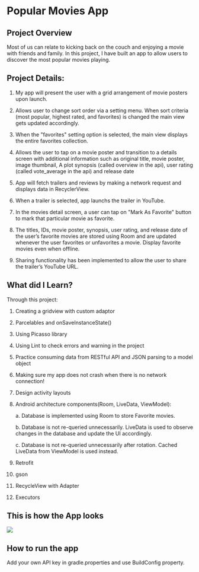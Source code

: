 # Popular Movies App

## Project Overview
Most of us can relate to kicking back on the couch and enjoying a movie with friends and family. In this project, I have built an app to allow users to discover the most popular movies playing.

## Project Details:
 
1. My app will present the user with a grid arrangement of movie posters upon launch.

2. Allows user to change sort order via a setting menu. When sort criteria (most popular, highest rated, and favorites) is changed the main view gets updated accordingly.

3. When the "favorites" setting option is selected, the main view displays the entire favorites collection.

4. Allows the user to tap on a movie poster and transition to a details screen with additional information such as
original title, movie poster, image thumbnail, A plot synopsis (called overview in the api), user rating (called vote_average in the api) and release date

5. App will fetch trailers and reviews by making a network request and displays data in RecyclerView.

6. When a trailer is selected, app launchs the trailer in YouTube.

7. In the movies detail screen, a user can tap on "Mark As Favorite" button to mark that particular movie as favorite.

8. The titles, IDs, movie poster, synopsis, user rating, and release date of the user’s favorite movies are stored using Room and are updated whenever the user favorites or unfavorites a movie. Display favorite movies even when offline. 

9. Sharing functionality has been implemented to allow the user to share the trailer’s YouTube URL.

## What did I Learn?
Through this project:

1. Creating a gridview with custom adaptor

2. Parcelables and onSaveInstanceState()

3. Using Picasso library

4. Using Lint to check errors and warning in the project

5. Practice consuming data from RESTful API and JSON parsing to a model object

6. Making sure my app does not crash when there is no network connection! 

7. Design activity layouts

8. Android architecture components(Room, LiveData, ViewModel):

   a. Database is implemented using Room to store Favorite movies. 

   b. Database is not re-queried unnecessarily. LiveData is used to observe changes in the database and update the UI accordingly.

   c. Database is not re-queried unnecessarily after rotation. Cached LiveData from ViewModel is used instead.

9. Retrofit 

10. gson

11. RecycleView with Adapter

12. Executors

## This is how the App looks

![](2018_11_30_15_00_34%20(1).gif)


## How to run the app
Add your own API key in gradle.properties and use BuildConfig property.
